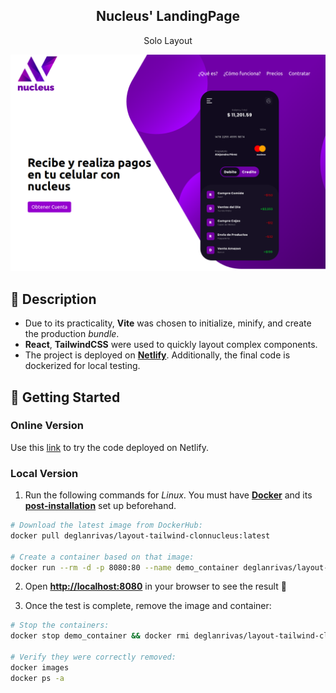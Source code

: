 <div align="center">
  <h2>Nucleus' LandingPage</h2>
  <p>
    Solo Layout
  </p>
  <img src="portada.png"></img>
</div>

## 📜 Description

- Due to its practicality, **Vite** was chosen to initialize, minify, and create the production *bundle*.
- **React**, **TailwindCSS** were used to quickly layout complex components.
- The project is deployed on [**Netlify**](https://shimmering-genie-f15a22.netlify.app/). Additionally, the final code is dockerized for local testing.

## 🚀 Getting Started

### **Online Version**

Use this [link](https://shimmering-genie-f15a22.netlify.app/ "Test Demo") to try the code deployed on Netlify.


### **Local Version**
1. Run the following commands for *Linux*. You must have [**Docker**](https://docs.docker.com/engine/install/) and its [**post-installation**](https://docs.docker.com/engine/install/linux-postinstall/) set up beforehand.

```bash
# Download the latest image from DockerHub:
docker pull deglanrivas/layout-tailwind-clonnucleus:latest

# Create a container based on that image:
docker run --rm -d -p 8080:80 --name demo_container deglanrivas/layout-tailwind-clonnucleus:latest

```

2. Open [**http://localhost:8080**](http://localhost:8080/) in your browser to see the result 🚀

3. Once the test is complete, remove the image and container:
```bash
# Stop the containers:
docker stop demo_container && docker rmi deglanrivas/layout-tailwind-clonnucleus:latest

# Verify they were correctly removed:
docker images
docker ps -a
```